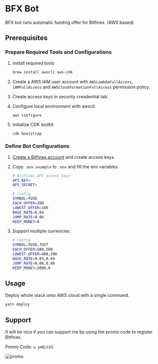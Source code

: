 # BFX Bot

BFX bot runs automatic funding offer for Bitfinex. (AWS based)

## Prerequisites

### Prepare Required Tools and Configurations

1. Install required tools

   ```sh
   brew install awscli aws-cdk
   ```

1. Create a AWS IAM user account with `AWSLambdaFullAccess`, `IAMFullAccess` and `AWSCloudFormationFullAccess` permission policy.

1. Create access keys in security creadential tab.

1. Configure local environment with awscli.

   ```sh
   aws configure
   ```

1. Initialize CDK toolkit

   ```
   cdk bootstrap
   ```

### Define Bot Configurations

1. [Create a Bitfinex account](https://www.bitfinex.com/?refcode=u_ymELCkS) and create access keys.

1. Copy `.env.example` to `.env` and fill the env variables.

   ```sh
   # Bitfinex API access keys
   API_KEY=
   API_SECRET=

   # config
   SYMBOL=fUSD
   EACH_OFFER=200
   LOWEST_OFFER=100
   BASE_RATE=0.04
   JUMP_RATE=0.06
   KEEP_MONEY=0
   ```
1. Support multiple currencies.

   ```sh
   # config
   SYMBOL=fUSD,fUST
   EACH_OFFER=500,500
   LOWEST_OFFER=400,200
   BASE_RATE=0.03,0.04
   JUMP_RATE=0.06,0.06
   KEEP_MONEY=2000,0
   ```

## Usage

Deploy whole stack onto AWS cloud with a single command.

```sh
yarn deploy
```

## Support

It will be nice if you can support me by using the promo code to register Bitfinex.

Promo Code: `u_ymELCkS`

![promo](https://user-images.githubusercontent.com/579145/90334426-15e25e00-e000-11ea-9b21-3be7a0a36205.jpeg)
